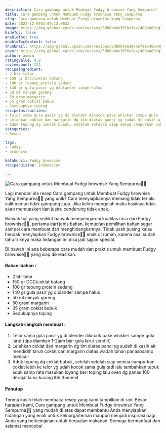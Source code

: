 ```yaml
---
description: Cara gampang untuk Membuat Fudgy brownise Yang Sempurna"
title: Cara gampang untuk Membuat Fudgy brownise Yang Sempurna
slug: Cara-gampang-untuk-Membuat-Fudgy-brownise-Yang-Sempurna
date: 2022-12-6T03:09:12.063Z
image: https://img-global.cpcdn.com/recipes/5d80b40e3076efee/400x400cq70/photo.jpg
hideToc: false
enableToc: true
enableTocContent: false
thumbnail: https://img-global.cpcdn.com/recipes/5d80b40e3076efee/400x400cq70/photo.jpg
cover: https://img-global.cpcdn.com/recipes/5d80b40e3076efee/400x400cq70/photo.jpg
author: admin
ratingvalue: 4.8
reviewcount: 124
recipeingredient:
- 2 btr telor
- 150 gr DCC/coklat batang
- 100 gr tepung protein sedang
- 140 gr gula pasir yg diblander sampe halus
- 50 ml minyak goreng
- 50 gram margarin
- 35 gram coklat bubuk
- Secukupnya toping
recipeinstructions:
- Telor sama gula pasir yg di blender dikocok pake whisker sampe gula larut (tips diamkan 1-2jam biar gula larut sendiri)
- Lelehkan coklat dan margarin dg tim diatas panci yg sudah di kasih air mendidih taruh coklat dan margarin diatas wadah tahan panasbsamp mencair
- Aduk tepung dg coklat bubuk, setelah setelah siap semua campurkan coklat leleh ke telor yg udah kocok sama gula tadi lalu tambahkan tepuk aduk samp rata masukan loyang beri toping lalu oven dg panas 160 derajat lama kurang lbh 35menit
categories:
- Resep

tags:
- Fudgy
- brownise

katakunci: Fudgy brownise
recipecuisine: Indonesian

---
```


![Cara gampang untuk Membuat Fudgy brownise Yang Sempurna👩‍🍳](https://img-global.cpcdn.com/recipes/5d80b40e3076efee/400x400cq70/photo.jpg)

Lagi mencari ide resep Cara gampang untuk Membuat Fudgy brownise Yang Sempurna👩‍🍳 yang unik? Cara menyiapkannya memang tidak terlalu sulit namun tidak gampang juga. Jika keliru mengolah maka hasilnya tidak akan memuaskan dan justru cenderung tidak enak.

Banyak hal yang sedikit banyak mempengaruhi kualitas rasa dari Fudgy brownise👩‍🍳, pertama dari jenis bahan, kemudian pemilihan bahan segar sampai cara membuat dan menghidangkannya. Tidak usah pusing kalau hendak menyiapkan Fudgy brownise👩‍🍳 enak di rumah, karena asal sudah tahu triknya maka hidangan ini bisa jadi sajian spesial.

Di bawah ini ada beberapa cara mudah dan praktis untuk membuat Fudgy brownise👩‍🍳 yang siap dikreasikan.

<!--inarticleads1-->

#### Bahan-bahan :

- 2 btr telor
- 150 gr DCC/coklat batang
- 100 gr tepung protein sedang
- 140 gr gula pasir yg diblander sampe halus
- 50 ml minyak goreng
- 50 gram margarin
- 35 gram coklat bubuk
- Secukupnya toping

<!--inarticleads2-->

#### Langkah-langkah membuat :

1. Telor sama gula pasir yg di blender dikocok pake whisker sampe gula larut (tips diamkan 1-2jam biar gula larut sendiri)
1. Lelehkan coklat dan margarin dg tim diatas panci yg sudah di kasih air mendidih taruh coklat dan margarin diatas wadah tahan panasbsamp mencair
1. Aduk tepung dg coklat bubuk, setelah setelah siap semua campurkan coklat leleh ke telor yg udah kocok sama gula tadi lalu tambahkan tepuk aduk samp rata masukan loyang beri toping lalu oven dg panas 160 derajat lama kurang lbh 35menit

#### Penutup

Terima kasih telah membaca resep yang kami tampilkan di sini. Besar harapan kami, Cara gampang untuk Membuat Fudgy brownise Yang Sempurna👩‍🍳 yang mudah di atas dapat membantu Anda menyiapkan hidangan yang enak untuk keluarga/teman maupun menjadi inspirasi bagi Anda yang berkeinginan untuk berjualan makanan. Semoga bermanfaat dan selamat mencoba!